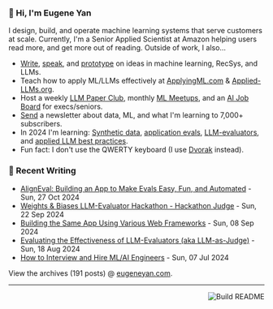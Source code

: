 ### 👋 Hi, I'm Eugene Yan

I design, build, and operate machine learning systems that serve customers at scale. Currently, I'm a Senior Applied Scientist at Amazon helping users read more, and get more out of reading. Outside of work, I also...

- [Write](https://eugeneyan.com/writing/), [speak](https://eugeneyan.com/speaking/), and [prototype](https://eugeneyan.com/prototyping/) on ideas in machine learning, RecSys, and LLMs.
- Teach how to apply ML/LLMs effectively at [ApplyingML.com](https://applyingml.com) & [Applied-LLMs.org](https://applied-llms.org).
- Host a weekly [LLM Paper Club](https://lu.ma/ls), monthly [ML Meetups](https://www.meetup.com/ml-meetups-virtual/), and an [AI Job Board](https://jobs.applied-llms.org) for execs/seniors.
- [Send](https://eugeneyan.com/subscribe/) a newsletter about data, ML, and what I'm learning to 7,000+ subscribers.
- In 2024 I'm learning: [Synthetic data](https://eugeneyan.com/writing/synthetic/), [application evals](https://eugeneyan.com/writing/evals/), [LLM-evaluators](https://eugeneyan.com/writing/llm-evaluators/), and [applied LLM best practices](https://applied-llms.org).
- Fun fact: I don't use the QWERTY keyboard (I use [Dvorak](https://en.wikipedia.org/wiki/Dvorak_keyboard_layout) instead).

### 📝 Recent Writing

<!-- writing starts -->
* [AlignEval: Building an App to Make Evals Easy, Fun, and Automated](https://eugeneyan.com//writing/aligneval/) - Sun, 27 Oct 2024
* [Weights & Biases LLM-Evaluator Hackathon - Hackathon Judge](https://eugeneyan.com//speaking/hackathon-judge/) - Sun, 22 Sep 2024
* [Building the Same App Using Various Web Frameworks](https://eugeneyan.com//writing/web-frameworks/) - Sun, 08 Sep 2024
* [Evaluating the Effectiveness of LLM-Evaluators (aka LLM-as-Judge)](https://eugeneyan.com//writing/llm-evaluators/) - Sun, 18 Aug 2024
* [How to Interview and Hire ML/AI Engineers](https://eugeneyan.com//writing/how-to-interview/) - Sun, 07 Jul 2024
<!-- writing ends -->

View the archives (<!-- writing_count starts -->191<!-- writing_count ends --> posts) @ [eugeneyan.com](https://eugeneyan.com).

---
<a href="https://github.com/eugeneyan/eugeneyan/actions"><img src="https://github.com/eugeneyan/eugeneyan/workflows/Build%20README/badge.svg?branch=master" align="right" alt="Build README"></a>

